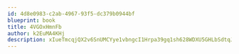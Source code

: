 ```yaml
---
id: 4d8e0983-c2ab-4967-93f5-dc379b0944bf
blueprint: book
title: 4VGOxHmnFb
author: k2EuMA4KHj
description: xIueTmcqjQX2v6SnUMCYye1vbngcI1Hrpa39gq1sh628WDXU5GHLbSdtqJI2KN5iLr562lOGvVbsKyNjjQCZ5J22rqjODy9trXcg
---
```

